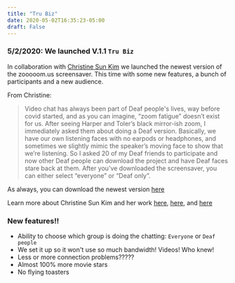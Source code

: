 ```yaml
---
title: "Tru Biz"
date: 2020-05-02T16:35:23-05:00
draft: False
---
```


### 5/2/2020: We launched V.1.1 `Tru Biz` 

In collaboration with [Christine Sun Kim](http://christine.lol) we launched the newest version of the zooooom.us screensaver. This time with some new features, a bunch of participants and a new audience. 

From Christine: 

> Video chat has always been part of Deaf people's lives, way before covid started, and as you can imagine, “zoom fatigue” doesn’t exist for us. After seeing Harper and Toler’s black mirror-ish zoom, I immediately asked them about doing a Deaf version. Basically, we have our own listening faces with no earpods or headphones, and sometimes we slightly mimic the speaker’s moving face to show that we’re listening. So I asked 20 of my Deaf friends to participate and now other Deaf people can download the project and have Deaf faces stare back at them. After you’ve downloaded the screensaver, you can either select “everyone” or “Deaf only”.

As always, you can download the newest version [here](/download)

Learn more about Christine Sun Kim and her work [here](https://en.wikipedia.org/wiki/Christine_Sun_Kim), [here](https://www.artforum.com/print/202002/project-christine-sun-kim-81914), and [here](https://www.nytimes.com/2019/05/21/t-magazine/christine-sun-kim-artist.html)



### New features!!

* Ability to choose which group is doing the chatting: `Everyone` or `Deaf people`
* We set it up so it won't use so much bandwidth! Videos! Who knew! 
* Less or more connection problems?????
* Almost 100% more movie stars
* No flying toasters

